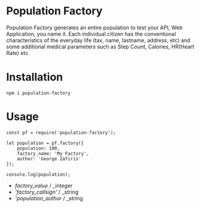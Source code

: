 # Population Factory

Population Factory generates an entire population to test your API, Web Application, you name it. Each individual citizen has the conventional characteristics of the everyday life (tax, name, lastname, address, etc) and some additional medical parameters such as Step Count, Calories, HR(Heart Rate) etc.

# Installation

` npm i population-factory `

# Usage 
```
const pf = require('population-factory');

let population = pf.factory({
    population: 100,
    factory_name: 'My Factory',
    author: 'George Zafiris'
});

console.log(population);
```

* *factory_value* / _integer
* *'factory_callsign'* / _string 
* *'population_author* / _string
